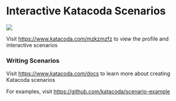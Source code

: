 # Interactive Katacoda Scenarios

[![](http://shields.katacoda.com/katacoda/mzkzmzfz/count.svg)](https://www.katacoda.com/mzkzmzfz "Get your profile on Katacoda.com")

Visit https://www.katacoda.com/mzkzmzfz to view the profile and interactive scenarios

### Writing Scenarios
Visit https://www.katacoda.com/docs to learn more about creating Katacoda scenarios

For examples, visit https://github.com/katacoda/scenario-example
